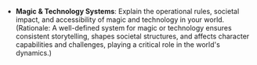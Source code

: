 - **Magic & Technology Systems**: Explain the operational rules, societal impact, and accessibility of magic and technology in your world. (Rationale: A well-defined system for magic or technology ensures consistent storytelling, shapes societal structures, and affects character capabilities and challenges, playing a critical role in the world's dynamics.)